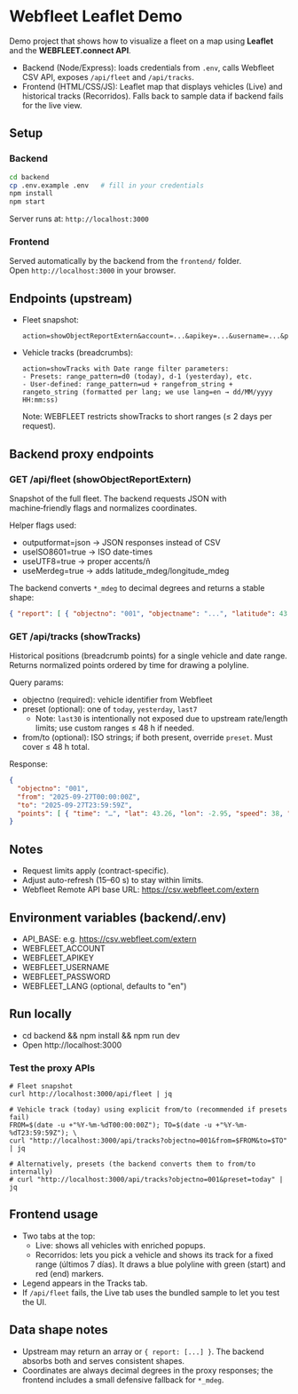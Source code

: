 # Webfleet Leaflet Demo

Demo project that shows how to visualize a fleet on a map using
**Leaflet** and the **WEBFLEET.connect API**.

- Backend (Node/Express): loads credentials from `.env`, calls Webfleet CSV API, exposes `/api/fleet` and `/api/tracks`.
- Frontend (HTML/CSS/JS): Leaflet map that displays vehicles (Live) and historical tracks (Recorridos). Falls back to sample data if backend fails for the live view.

## Setup

### Backend

``` bash
cd backend
cp .env.example .env   # fill in your credentials
npm install
npm start
```

Server runs at: `http://localhost:3000`

### Frontend

Served automatically by the backend from the `frontend/` folder.\
Open `http://localhost:3000` in your browser.

## Endpoints (upstream)

- Fleet snapshot:

      action=showObjectReportExtern&account=...&apikey=...&username=...&password=...&outputformat=json

- Vehicle tracks (breadcrumbs):

      action=showTracks with Date range filter parameters:
      - Presets: range_pattern=d0 (today), d-1 (yesterday), etc.
      - User-defined: range_pattern=ud + rangefrom_string + rangeto_string (formatted per lang; we use lang=en → dd/MM/yyyy HH:mm:ss)

  Note: WEBFLEET restricts showTracks to short ranges (≤ 2 days per request).

## Backend proxy endpoints

### GET /api/fleet (showObjectReportExtern)

Snapshot of the full fleet. The backend requests JSON with machine‑friendly flags and normalizes coordinates.

Helper flags used:
- outputformat=json → JSON responses instead of CSV
- useISO8601=true → ISO date-times
- useUTF8=true → proper accents/ñ
- useMerdeg=true → adds latitude_mdeg/longitude_mdeg

The backend converts `*_mdeg` to decimal degrees and returns a stable shape:

```json
{ "report": [ { "objectno": "001", "objectname": "...", "latitude": 43.26, "longitude": -2.95 } ] }
```

### GET /api/tracks (showTracks)

Historical positions (breadcrumb points) for a single vehicle and date range. Returns normalized points ordered by time for drawing a polyline.

Query params:
- objectno (required): vehicle identifier from Webfleet
- preset (optional): one of `today`, `yesterday`, `last7`
  - Note: `last30` is intentionally not exposed due to upstream rate/length limits; use custom ranges ≤ 48 h if needed.
- from/to (optional): ISO strings; if both present, override `preset`. Must cover ≤ 48 h total.

Response:

```json
{
  "objectno": "001",
  "from": "2025-09-27T00:00:00Z",
  "to": "2025-09-27T23:59:59Z",
  "points": [ { "time": "…", "lat": 43.26, "lon": -2.95, "speed": 38, "course": 120 } ]
}
```

## Notes

- Request limits apply (contract-specific).
- Adjust auto-refresh (15–60 s) to stay within limits.
- Webfleet Remote API base URL: https://csv.webfleet.com/extern

## Environment variables (backend/.env)
- API_BASE: e.g. https://csv.webfleet.com/extern
- WEBFLEET_ACCOUNT
- WEBFLEET_APIKEY
- WEBFLEET_USERNAME
- WEBFLEET_PASSWORD
- WEBFLEET_LANG (optional, defaults to "en")

## Run locally
- cd backend && npm install && npm run dev
- Open http://localhost:3000

### Test the proxy APIs
```
# Fleet snapshot
curl http://localhost:3000/api/fleet | jq

# Vehicle track (today) using explicit from/to (recommended if presets fail)
FROM=$(date -u +"%Y-%m-%dT00:00:00Z"); TO=$(date -u +"%Y-%m-%dT23:59:59Z"); \
curl "http://localhost:3000/api/tracks?objectno=001&from=$FROM&to=$TO" | jq

# Alternatively, presets (the backend converts them to from/to internally)
# curl "http://localhost:3000/api/tracks?objectno=001&preset=today" | jq
```

## Frontend usage

- Two tabs at the top:
  - Live: shows all vehicles with enriched popups.
  - Recorridos: lets you pick a vehicle and shows its track for a fixed range (últimos 7 días). It draws a blue polyline with green (start) and red (end) markers.
- Legend appears in the Tracks tab.
- If `/api/fleet` fails, the Live tab uses the bundled sample to let you test the UI.

## Data shape notes
- Upstream may return an array or `{ report: [...] }`. The backend absorbs both and serves consistent shapes.
- Coordinates are always decimal degrees in the proxy responses; the frontend includes a small defensive fallback for `*_mdeg`.
